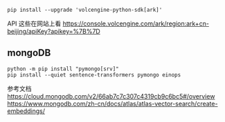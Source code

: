 ```
pip install --upgrade 'volcengine-python-sdk[ark]'
```

API 这些在网站上看
https://console.volcengine.com/ark/region:ark+cn-beijing/apiKey?apikey=%7B%7D

## mongoDB
```shell
python -m pip install "pymongo[srv]"
pip install --quiet sentence-transformers pymongo einops

```
参考文档
https://cloud.mongodb.com/v2/66ab7c7c307c4319cb9c6bc5#/overview
https://www.mongodb.com/zh-cn/docs/atlas/atlas-vector-search/create-embeddings/

